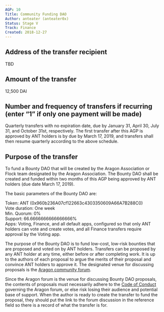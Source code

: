 ```yaml
---
AGP: 10
Title: Community Funding DAO
Author: anteater (anteater0x)
Status: Stage V
Track: Finance
Created: 2018-12-27
---
```


## Address of the transfer recipient

TBD

## Amount of the transfer

12,500 DAI

## Number and frequency of transfers if recurring (enter “1” if only one payment will be made)

Quarterly transfers with no expiration date, due by January 31, April 30, July 31, and October 31st, respectively. The first transfer after this AGP is approved by ANT holders is by due by March 17, 2019, and transfers shall then resume quarterly according to the above schedule.

## Purpose of the transfer

To fund a Bounty DAO that will be created by the Aragon Association or Flock team designated by the Aragon Association. The Bounty DAO shall be created and funded within two months of this AGP being approved by ANT holders (due date March 17, 2019).

The basic parameters of the Bounty DAO are:

Token: ANT (0x960b236A07cf122663c4303350609A66A7B288C0)  
Vote duration: One week  
Min. Quorum: 0%  
Support: 66.6666666666666666%  
Apps: Voting, Finance, and all default apps, configured so that only ANT holders can vote and create votes, and all Finance transfers require approval by the Voting app.  

The purpose of the Bounty DAO is to fund low-cost, low-risk bounties that are proposed and voted on by ANT holders. Transfers can be proposed by any ANT holder at any time, either before or after completing work. It is up to the authors of each proposal to argue the merits of their proposal and convince ANT holders to approve it. The designated venue for discussing proposals is the [Aragon community forum](https://forum.aragon.org/c/community).

Since the Aragon forum is the venue for discussing Bounty DAO proposals, the contents of proposals must necessarily adhere to the [Code of Conduct](https://wiki.aragon.org/documentation/Code_of_Conduct/) governing the Aragon forum, or else risk losing their audience and potential base of support. When the author is ready to create the transfer to fund the proposal, they should put the link to the forum discussion in the reference field so there is a record of what the transfer is for.
